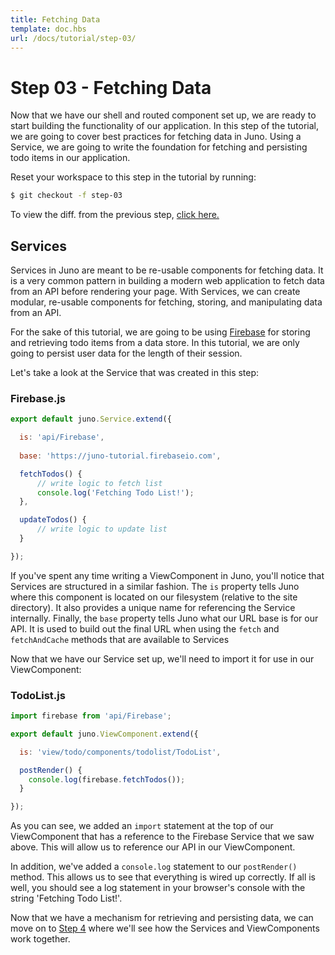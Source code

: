 ```yaml
---
title: Fetching Data
template: doc.hbs
url: /docs/tutorial/step-03/
---
```

# Step 03 - Fetching Data

Now that we have our shell and routed component set up, we are ready to start building the functionality of our application. In this step of the tutorial, we are going to cover best practices for fetching data in Juno. Using a Service, we are going to write the foundation for fetching and persisting todo items in our application.

Reset your workspace to this step in the tutorial by running:

```bash
$ git checkout -f step-03
```

To view the diff. from the previous step, [click here.](http://stash.nikedev.com/projects/JUNO/repos/juno-tutorial/compare/diff?targetBranch=refs%2Fheads%2Fstep-02&sourceBranch=refs%2Fheads%2Fstep-03)

<visual><break></break></visual>

## Services

Services in Juno are meant to be re-usable components for fetching data. It is a very common pattern in building a modern web application to fetch data from an API before rendering your page. With Services, we can create modular, re-usable components for fetching, storing, and manipulating data from an API. 

For the sake of this tutorial, we are going to be using [Firebase](https://www.firebase.com) for storing and retrieving todo items from a data store. In this tutorial, we are only going to persist user data for the length of their session. 

Let's take a look at the Service that was created in this step: 

### Firebase.js
```javascript
export default juno.Service.extend({

  is: 'api/Firebase',
 
  base: 'https://juno-tutorial.firebaseio.com',

  fetchTodos() {
      // write logic to fetch list
      console.log('Fetching Todo List!');
  },

  updateTodos() {
      // write logic to update list
  }

});
```

If you've spent any time writing a ViewComponent in Juno, you'll notice that Services are structured in a similar fashion. The `is` property tells Juno where this component is located on our filesystem (relative to the site directory). It also provides a unique name for referencing the Service internally. Finally, the `base` property tells Juno what our URL base is for our API. It is used to build out the final URL when using the `fetch` and `fetchAndCache` methods that are available to Services

Now that we have our Service set up, we'll need to import it for use in our ViewComponent: 

### TodoList.js
```javascript
import firebase from 'api/Firebase';

export default juno.ViewComponent.extend({

  is: 'view/todo/components/todolist/TodoList',

  postRender() {
    console.log(firebase.fetchTodos());
  }

});
```

As you can see, we added an `import` statement at the top of our ViewComponent that has a reference to the Firebase Service that we saw above. This will allow us to reference our API in our ViewComponent. 

In addition, we've added a `console.log` statement to our `postRender()` method. This allows us to see that everything is wired up correctly. If all is well, you should see a log statement in your browser's console with the string 'Fetching Todo List!'.

Now that we have a mechanism for retrieving and persisting data, we can move on to [Step 4](/docs/tutorial/step-04/) where we'll see how the Services and ViewComponents work together.  




